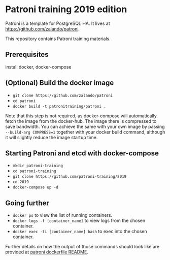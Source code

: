 # Patroni training 2019 edition

Patroni is a template for PostgreSQL HA.
It lives at https://github.com/zalando/patroni.

This repository contains Patroni training materials.

## Prerequisites
  install docker, docker-compose

## (Optional) Build the docker image
  * `git clone https://github.com/zalando/patroni`
  * `cd patroni`
  * `docker build -t patronitraining/patroni .`  

Note that this step is not required, as docker-compose will automatically
fetch the image from the docker-hub. The image there is compressed to save
bandwidth. You can achieve the same with your own image by passing
`--build-arg COMPRESS=1` together with your docker build command, although it
will slightly reduce the image startup time.

## Starting Patroni and etcd with docker-compose
  * `mkdir patroni-training`
  * `cd patroni-training`
  * `git clone https://github.com/patroni-training/2019`
  * `cd 2019`
  * `docker-compose up -d`

## Going further
  * `docker ps` to view the list of running containers.
  * `docker logs -f [container_name]` to view logs from the chosen container.
  * `docker exec -ti [container_name] bash` to exec into the chosen container.

Further details on how the output of those commands should look like are
provided at  [patroni dockerfile README](docker/README.md).